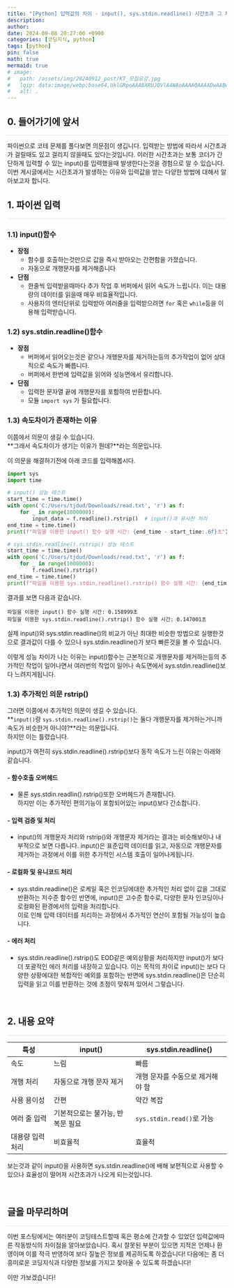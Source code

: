 ```yaml
---
title: "[Python] 입력값의 차이 - input(), sys.stdin.readline() 시간초과 그 차이를 찾아서"
description: 
author:
date: 2024-09-08 20:27:00 +0900
categories: [코딩지식, python]
tags: [python]
pin: false
math: true
mermaid: true
# image:
#   path: /assets/img/20240912_post/KT_모집요강.jpg
#   lqip: data:image/webp;base64,UklGRpoAAABXRUJQVlA4WAoAAAAQAAAADwAABwAAQUxQSDIAAAARL0AmbZurmr57yyIiqE8oiG0bejIYEQTgqiDA9vqnsUSI6H+oAERp2HZ65qP/VIAWAFZQOCBCAAAA8AEAnQEqEAAIAAVAfCWkAALp8sF8rgRgAP7o9FDvMCkMde9PK7euH5M1m6VWoDXf2FkP3BqV0ZYbO6NA/VFIAAAA
#   alt: .
---
```


## **0. 들어가기에 앞서**
<hr style="height: 0.5px; background-color: rgba(0, 0, 0, .1); border: none;" />
파이썬으로 코테 문제를 풀다보면 의문점이 생깁니다.  
입력받는 방법에 따라서 시간초과가 걸릴때도 있고 걸리지 않을때도 있다는것입니다.  
이러한 시간초과는 보통 코더가 간단하게 입력할 수 있는 input()를 입력했을때 발생한다는것을 경험으로 알 수 있습니다.  
이번 게시글에서는 시간초과가 발생하는 이유와 입력값을 받는 다양한 방법에 대해서 알아보고자 합니다.  

<br/>

## **1. 파이썬 입력**
<hr style="height: 0.5px; background-color: rgba(0, 0, 0, .1); border: none;" />

### **1.1) input()함수**
- **장점**
  - 함수를 호출하는것만으로 값을 즉시 받아오는 간편함을 가졌습니다.
  - 자동으로 개행문자를 제거해줍니다
- **단점**
  - 한줄씩 입력받을때마다 추가 작업 후 버퍼에서 읽어 속도가 느립니다. 이는 대용량의 데이터를 읽을때 매우 비효율적입니다.
  - 사용자의 엔터단위로 입력받아 여러줄을 입력받으려면 `for` 혹은 `while`등을 이용해 입력받습니다.

### **1.2) sys.stdin.readline()함수**
- **장점**
  - 버퍼에서 읽어오는것은 같으나 개행문자를 제거하는등의 추가작업이 없어 상대적으로 속도가 빠릅니다.
  - 버퍼에서 한번에 입력값을 읽어와 성능면에서 유리합니다.
- **단점**
  - 입력한 문자열 끝에 개행문자를 포함하여 반환합니다.
  - 모듈 `import sys` 가 필요합니다.

### **1.3) 속도차이가 존재하는 이유**
이쯤에서 의문이 생길 수 있습니다.  
**그래서 속도차이가 생기는 이유가 뭔데?**라는 의문입니다.

이 의문을 해결하기전에 아래 코드를 입력해봅시다.
```python
import sys
import time

# input() 성능 테스트
start_time = time.time()
with open('C:/Users/tjdud/Downloads/read.txt', 'r') as f:
    for _ in range(1000000):
        input_data = f.readline().rstrip()  # input()과 유사한 처리
end_time = time.time()
print(f"파일을 이용한 input() 함수 실행 시간: {end_time - start_time:.6f}초")

# sys.stdin.readline().rstrip() 성능 테스트
start_time = time.time()
with open('C:/Users/tjdud/Downloads/read.txt', 'r') as f:
    for _ in range(1000000):
        f.readline().rstrip()
end_time = time.time()
print(f"파일을 이용한 sys.stdin.readline().rstrip() 함수 실행 시간: {end_time - start_time:.6f}초")
```
결과를 보면 다음과 같습니다.
```
파일을 이용한 input() 함수 실행 시간: 0.158999초
파일을 이용한 sys.stdin.readline().rstrip() 함수 실행 시간: 0.147001초
```
실제 input()와 sys.stdin.readline()의 비교가 아닌 최대한 비슷한 방법으로 실행한것으로 결과값이 다를 수 있으나 sys.stdin.readline()가 보다 빠른것을 볼 수 있습니다.  

이렇게 성능 차이가 나는 이유는 input()함수는 근본적으로 개행문자를 제거하는등의 추가적인 작업이 일어나면서 여러번의 작업이 일어나 속도면에서 sys.stdin.readline()보다 느려지게됩니다.  

### **1.3) 추가적인 의문 rstrip()**

그러면 이쯤에서 추가적인 의문이 생길 수 있습니다.  
**`input()`랑 `sys.stdin.readline().rstrip()`는 둘다 개행문자를 제거하는거니까 속도가 비슷한거 아니야?**라는 의문입니다.  
하지만 이는 틀렸습니다.  

input()가 여전히 sys.stdin.readline().rstrip()보다 동작 속도가 느린 이유는 아래와 같습니다.  

#### **- 함수호출 오버헤드**
- 물론 sys.stdin.readlin().rstrip()또한 오버헤드가 존재합니다.  
하지만 이는 추가적인 편의기능이 포함되어있는 input()보다 간소합니다.  

#### **- 입력 검증 및 처리**
- input()의 개행문자 처리와 rstrip()와 개행문자 제거라는 결과는 비슷해보이나 내부적으로 보면 다릅니다.
input()은 표준입력 데이터를 읽고, 자동으로 개행문자를 제거하는 과정에서 이를 위한 추가적인 시스템 호출이 일어나게됩니다.  

#### **- 로컬화 및 유니코드 처리**
- sys.stdin.readline()은 로케일 혹은 인코딩에대한 추가적인 처리 없이 값을 그대로 반환하는 저수준 함수인 반면에, input()은 고수준 함수로, 다양한 문자 인코딩이나 로컬화된 환경에서의 입력을 처리합니다.  
이로 인해 입력 데이터를 처리하는 과정에서 추가적인 연산이 포함될 가능성이 높습니다.  

#### **- 에러 처리**
- sys.stdin.readline().rstrip()도 EOD같은 예외상황을 처리하지만 input()가 보다 더 포괄적인 에러 처리를 내장하고 있습니다. 이는 목적의 차이로 input()는 보다 다양한 상황에대한 복합적인 예외를 포함하는 반면에 sys.stdin.readline()은 단순히 입력을 읽고 이를 반환하는 것에 초점이 맞춰져 있어서 그렇습니다.

<br/>

## **2. 내용 요약**
<hr style="height: 0.5px; background-color: rgba(0, 0, 0, .1); border: none;" />

| 특성            | input()                            | sys.stdin.readline()                         |
|-----------------|------------------------------------|---------------------------------------------|
| 속도            | 느림                               | 빠름                                        |
| 개행 처리        | 자동으로 개행 문자 제거             | 개행 문자를 수동으로 제거해야 함              |
| 사용 용이성      | 간편                               | 약간 복잡                                   |
| 여러 줄 입력     | 기본적으로는 불가능, 반복문 필요    | `sys.stdin.read()`로 가능                    |
| 대용량 입력 처리 | 비효율적                           | 효율적                                       |

보는것과 같이 input()을 사용하면 sys.stdin.readline()에 배해 보편적으로 사용할 수 있으나 효율성이 떨어져 시간초과가 나오게 되는것입니다.

<br/>

## **글을 마무리하며**

<hr style="height: 0.5px; background-color: rgba(0, 0, 0, .1); border: none;" />

이번 포스팅에서는 여러분이 코딩테스트할때 혹은 평소에 간과할 수 있었던 입력값에따른 작동방식의 차이점을 알아보았습니다.
혹시 잘못된 부분이 있으면 지적은 언제나 환영이며 이를 적극 반영하여 보다 질높은 정보를 제공하도록 하겠습니다!
다음에는 좀 더 흥미로운 코딩지식과 다양한 정보를 가지고 찾아올 수 있도록 하겠습니다!

이만 가보겠습니다!
